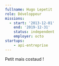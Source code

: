 ```yaml
---
fullname: Hugo Lepetit
role: Développeur
missions:
  - start: '2013-12-01'
    end: '2019-12-31'
    status: independent
    employer: octo
startups:
    - api-entreprise
---
```


Petit mais costaud !
